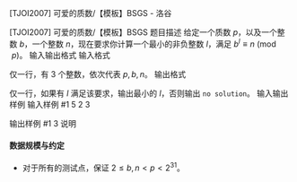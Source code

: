 



[TJOI2007] 可爱的质数/【模板】BSGS - 洛谷














[TJOI2007] 可爱的质数/【模板】BSGS
题目描述
给定一个质数 $p$，以及一个整数 $b$，一个整数 $n$，现在要求你计算一个最小的非负整数 $l$，满足 $b^l \equiv n \pmod p$。
输入输出格式
输入格式

仅一行，有 $3$ 个整数，依次代表 $p, b, n$。
输出格式

仅一行，如果有 $l$ 满足该要求，输出最小的 $l$，否则输出 `no solution`。
输入输出样例
输入样例 #1
5 2 3

输出样例 #1
3
说明
#### 数据规模与约定

- 对于所有的测试点，保证 $2\le b,n < p<2^{31}$。






